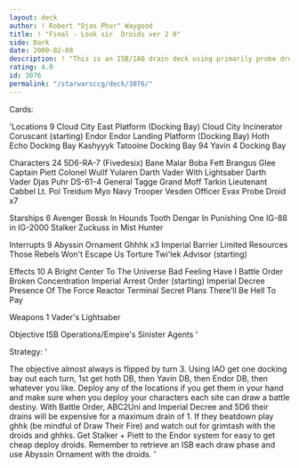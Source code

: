 ```yaml
---
layout: deck
author: ! Robert "Djas Phur" Waygood
title: ! "Final - Look sir  Droids ver 2 0"
side: Dark
date: 2000-02-08
description: ! "This is an ISB/IAO drain deck using primarily probe droids as ISB agents. The objective usually gets flipped second or third turn, then just drain and restrict there drain (battle order,imperial decree, ABC2uni)"
rating: 4.0
id: 3076
permalink: "/starwarsccg/deck/3076/"
---
```

Cards: 

'Locations 9
Cloud City East Platform (Docking Bay)
Cloud City Incinerator
Coruscant (starting)
Endor
Endor Landing Platform (Docking Bay)
Hoth Echo Docking Bay
Kashyyyk
Tatooine Docking Bay 94
Yavin 4 Docking Bay

Characters 24
5D6-RA-7 (Fivedesix)
Bane Malar
Boba Fett
Brangus Glee
Captain Piett
Colonel Wullf Yularen
Darth Vader With Lightsaber
Darth Vader
Djas Puhr
DS-61-4
General Tagge
Grand Moff Tarkin
Lieutenant Cabbel
Lt. Pol Treidum
Myo
Navy Trooper Vesden
Officer Evax
Probe Droid  x7

Starships 6
Avenger
Bossk In Hounds Tooth
Dengar In Punishing One
IG-88 in IG-2000
Stalker
Zuckuss in Mist Hunter

Interrupts 9
Abyssin Ornament
Ghhhk  x3
Imperial Barrier
Limited Resources
Those Rebels Won't Escape Us
Torture
Twi'lek Advisor (starting)

Effects 10
A Bright Center To The Universe
Bad Feeling Have I
Battle Order
Broken Concentration
Imperial Arrest Order (starting)
Imperial Decree
Presence Of The Force
Reactor Terminal
Secret Plans
There'll Be Hell To Pay

Weapons 1
Vader's Lightsaber

Objective
ISB Operations/Empire's Sinister Agents  '

Strategy: '

The objective almost always is flipped by turn 3. Using IAO get one docking bay out each turn, 1st get hoth DB, then Yavin DB, then Endor DB, then whatever you like. Deploy any of the locations if you get them in your hand and make sure when you deploy your characters each site can draw a battle destiny. With Battle Order, ABC2Uni and Imperial Decree and 5D6 their drains will be expensive for a maximum drain of 1. If they beatdown play ghhk (be mindful of Draw Their Fire) and watch out for grimtash with the droids and ghhks. Get Stalker + Piett to the Endor system for easy to get cheap deploy droids. Remember to retrieve an ISB each draw phase and use Abyssin Ornament with the droids. '
